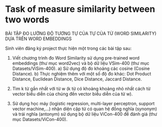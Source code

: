 # Task of measure similarity between two words

BÀI TẬP ĐO LƯỜNG ĐỘ TƯƠNG TỰ CỦA TỰ CỦA TỪ (WORD SIMILARITY) DỰA TRÊN WORD EMBEDDINGS

Sinh viên đăng ký project thực hiện một trong các bài tập sau:

1. Viết chương trình đo Word Similarity sử dụng pre-trained word embeddings (thư mục word2vec) và bộ dữ liệu VSim-400 (thư mục Datasets/ViSim-400). 
a) Sử dụng độ đo khoảng các cosine (Cosine Distance).
b) Thực nghiệm thêm với một số độ đo khác: Dot	Product Distance, Euclidean Distance, Dice Distance, Jaccard Distance.

2. Tìm k từ gần nhất với từ w (k từ có khoảng khoảng nhỏ nhất cách từ vector biểu diễn của chúng đến vector biểu diễn của từ w).

3. Sử dụng học máy (logistic regression, multi-layer perceptron, support vector machine,...) nhận diện cặp từ có quan hệ đồng nghĩa (synonym) và trái nghĩa (antonym) sử dụng bộ dữ liệu ViCon-400 để đánh giá (thư mục Datasets/ViCon-400).


